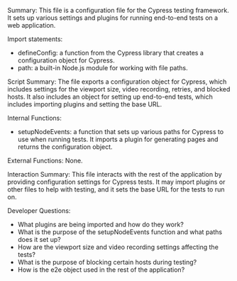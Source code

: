 Summary:
This file is a configuration file for the Cypress testing framework. It sets up various settings and plugins for running end-to-end tests on a web application.

Import statements:
- defineConfig: a function from the Cypress library that creates a configuration object for Cypress.
- path: a built-in Node.js module for working with file paths.

Script Summary:
The file exports a configuration object for Cypress, which includes settings for the viewport size, video recording, retries, and blocked hosts. It also includes an object for setting up end-to-end tests, which includes importing plugins and setting the base URL.

Internal Functions:
- setupNodeEvents: a function that sets up various paths for Cypress to use when running tests. It imports a plugin for generating pages and returns the configuration object.

External Functions:
None.

Interaction Summary:
This file interacts with the rest of the application by providing configuration settings for Cypress tests. It may import plugins or other files to help with testing, and it sets the base URL for the tests to run on.

Developer Questions:
- What plugins are being imported and how do they work?
- What is the purpose of the setupNodeEvents function and what paths does it set up?
- How are the viewport size and video recording settings affecting the tests?
- What is the purpose of blocking certain hosts during testing?
- How is the e2e object used in the rest of the application?